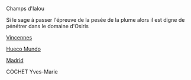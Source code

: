 Champs d'Ialou

Si le sage à passer l'épreuve de la pesée de la plume alors il est digne de pénétrer dans le domaine d'Osiris

[Vincennes](https://github.com/Doothrat/TP2-Labyrinthe/blob/main/vincennes.md)

[Hueco Mundo](https://github.com/Doothrat/TP2-Labyrinthe/blob/main/hueco-mundo.md)

[Madrid](https://github.com/Doothrat/TP2-Labyrinthe/blob/main/madrid.md)

COCHET Yves-Marie
